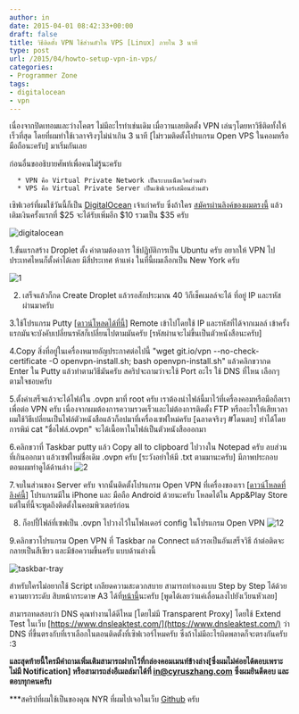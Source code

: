 ```yaml
---
author: in
date: 2015-04-01 08:42:33+00:00
draft: false
title: วิธีติดตั้ง VPN ใช้ส่วนตัวใน VPS [Linux] ภายใน 3 นาที
type: post
url: /2015/04/howto-setup-vpn-in-vps/
categories:
- Programmer Zone
tags:
- digitalocean
- vpn
---
```


เนื่องจากปิดเทอมและว่างโคตร ไม่มีอะไรทำเช่นเดิม เมื่อวานเลยติดตั้ง VPN เล่นๆโดยหาวิธีติดทั้งให้เร็วที่สุด โดยที่ผมทำใช้เวลาจริงๆไม่น่าเกิน 3 นาที [ไม่รวมติดตั้งโปรแกรม Open VPS ในคอมหรือมือถือนะครับ] มาเริ่มกันเลย

<!-- more -->

ก่อนอื่นขออธิบายศัพท์เพื่อคนไม่รู้นะครับ



 	  * VPN คือ Virtual Private Network เป็นระบบเน็ตเวิคส่วนตัว
 	  * VPS คือ Virtual Private Server เป็นเซิฟเวอร์เสมือนส่วนตัว

เซิฟเวอร์ที่ผมใช้วันนี้ก็เป็น [DigitalOcean](https://www.cyruszhang.com/digital-ocean-high-quality-vps/) เจ้าเก่าครับ ซึ่งถ้าใคร [สมัครผ่านลิงค์ของผมตรงนี้](https://goo.gl/FQYxBV) แล้วเติมเงินครั้งแรกที่ $25 จะได้รับเพิ่มอีก $10 รวมเป็น $35 ครับ

![digitalocean](https://www.cyruszhang.com/wp-content/uploads/2013/12/digitalocean-1.jpg)


1.ขั้นแรกสร้าง Droplet ตั้ง ค่าตามต้องการ ใช้ปฏิบัติการเป็น Ubuntu ครับ อยากให้ VPN ไปประเทศไหนก็ตั้งค่าได้เลย มีสี่ประเทศ ห้าแห่ง ในที่นี้ผมเลือกเป็น New York ครับ

![1](https://www.cyruszhang.com/wp-content/uploads/2015/04/1.jpg)


2. เสร็จแล้วก็กด Create Droplet แล้วรอสักประมาณ 40 วิก็เช็คเมลล์จะได้ ที่อยู่ IP และรหัสผ่านมาครับ

3.ใช้โปรแกรม Putty [[ดาวน์โหลดได้ที่นี้](http://www.chiark.greenend.org.uk/~sgtatham/putty/download.html)] Remote เข้าไปโดยใช้ IP และรหัสที่ได้จากเมลล์ เข้าครั้งแรกมันจะบังคับเปลี่ยนรหัสก็เปลี่ยนไปตามมันครับ [รหัสผ่านจะไม่ขึ้นเป็นตัวหนังสือนะครับ]

4.Copy สิ่งที่อยู่ในเครื่องหมายอัญประกาศต่อไปนี้ "wget git.io/vpn --no-check-certificate -O openvpn-install.sh; bash openvpn-install.sh" แล้วคลิกขวากด Enter ใน Putty แล้วทำตามวิธีมันครับ สคริปจะถามว่าจะใช้ Port อะไร ใช้ DNS ที่ไหน เลือกๆตามใจชอบครับ

5.ตั้งค่าเสร็จแล้วจะได้ไฟล์ใน .ovpn มาที่ root ครับ เราต้องนำไฟล์นี้มาไว้ที่เครื่องคอมหรือมือถือเราเพื่อต่อ VPN ครับ เนื่องจากผมต้องการความรวดเร็วและไม่ต้องการติดตั้ง FTP หรืออะไรให้เสียเวลา ผมใช้วิธีเปลี่ยนเป็นไฟล์ตัวหนังสือแล้วก็อปมาที่เครื่องเซฟใหม่ครับ [ฉลาดจริงๆ #โดนตบ] ทำได้โดยการพิม์ cat "ชื่อไฟล์.ovpn" จะได้เนื้อหาในไฟล์เป็นตัวหนังสือออกมา

6.คลิกขวาที่ Taskbar putty แล้ว Copy all to clipboard ไปวางใน Notepad ครับ ลบส่วนที่เกินออกมา แล้วเซฟใหม่ชื่อเดิม .ovpn ครับ [ระวังอย่าให้มี .txt ตามมานะครับ] มีภาพประกอบตอนผมทำดูได้ด้านล่าง ![2](https://www.cyruszhang.com/wp-content/uploads/2015/04/2.jpg)


7.จบในส่วนของ Server ครับ จากนั้นติดตั้งโปรแกรม Open VPN ที่เครื่องของเรา [[ดาวน์โหลดที่ลิงค์นี้](https://openvpn.net/index.php/open-source/downloads.html)] โปรแกรมมีใน iPhone และ มือถือ Android ด้วยนะครับ โหลดได้ใน App&Play Store แต่ในที่นี้จะพูดถึงติดตั้งในคอมพิวเตอร์ก่อน

8. ก็อปปี้ไฟล์ที่เซฟเป็น .ovpn ไปวางไว้ในโฟลเดอร์ config ในโปรแกรม Open VPN ![12](https://www.cyruszhang.com/wp-content/uploads/2015/04/12-1.jpg)


9.คลิกขวาโปรแกรม Open VPN ที่ Taskbar กด Connect แล้วรอเป็นอันเสร็จวิธี ถ้าต่อติดจะกลายเป็นสีเขียว และมีข้อความขึ้นครับ แบบด้านล่างนี้

![taskbar-tray](https://www.cyruszhang.com/wp-content/uploads/2015/04/taskbar-tray.png)


สำหรับใครไม่อยากใช้ Script เกลียดความสะดวกสบาย สามารถทำเองแบบ Step by Step ได้ด้วยความยาวระดับ สิบหน้ากระดาษ A3 ได้ที่[หน้านี้](https://www.digitalocean.com/community/tutorials/how-to-set-up-an-openvpn-server-on-ubuntu-14-04)นะครับ [พูดได้เลยว่าแค่เลื่อนลงไปยังเวียนหัวเลย]

สามารถทดสอบว่า DNS คุณทำงานได้ดีไหม [โดยไม่มี Transparent Proxy] โดยใช้ Extend Test ในเว็บ [https://www.dnsleaktest.com/](https://www.dnsleaktest.com/) ว่า DNS ที่ขึ้นตรงกับที่เราเลือกในตอนติดตั้งที่เซิฟเวอร์ไหมครับ ซึ่งถ้าไม่มีอะไรผิดพลาดก็จะตรงกันครับ :3

**และสุดท้ายนี้ใครมีคำถามเพิ่มเติมสามารถฝากไว้ที่กล่องคอมเมนท์ข้างล่าง[ซึ่งผมไม่ค่อยได้ตอบเพราะไม่มี Notification] หรือสามารถส่งอีเมลล์มาได้ที่ in@cyruszhang.com ซึ่งผมยินดีตอบ และตอบทุกคนครับ**



***สคริปที่ผมใช้เป็นของคุณ NYR ที่ผมไปเจอในเว็บ [Github](https://github.com/Nyr/openvpn-install) ครับ
